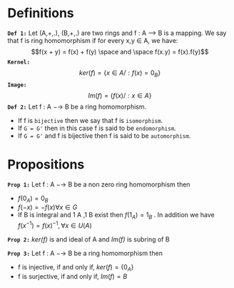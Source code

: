 # Definitions
**`Def 1:`**
Let (A,+,.), (B,+,.) are two rings and f : A --> B is a mapping. We say that f is ring homomorphism if for every x,y ∈ A, we have: $$f(x + y) = f(x) + f(y) \space and \space f(x.y) = f(x).f(y)$$
**`Kernel:`**
$$ker(f) = \{x ∈ A/ : f(x) = 0_B \}$$
**`Image:`**
$$Im(f) = \{f(x)/ : x ∈ A\}$$
**`Def 2:`**
Let f : A −→ B be a ring homomorphism.
-  If f is `bijective` then we say that f is `isomorphism`.
-  If `G = G'` then in this case f is said to be `endomorphism`.
-  If `G = G'` and f is bijective then f is said to be `automorphism`.
# Propositions
**`Prop 1:`**
Let f : A −→ B be a non zero ring homomorphism then
- $f(0_A) = 0_B$
- $f(-x) = -f(x) ∀x ∈ G$
-  If B is integral and 1 A ,1 B exist then $f(1_A ) = 1_B$ . In addition we have $f(x^{−1} ) = f(x)^{−1} ,∀x ∈ U(A)$

**`Prop 2:`**
*ker(f)* is and ideal of A and *Im(f)* is subring of B

**`Prop 3:`**
Let f : A −→ B be a ring homomorphism then
- f is injective, if and only if, $ker(f) = \{0_A \}$
-  f is surjective, if and only if, $Im(f) = B$